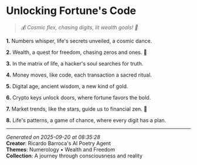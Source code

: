 # Unlocking Fortune's Code

> *💰 Cosmic flex, chasing digits, lit wealth goals! 💫*

**1.** Numbers whisper, life's secrets unveiled, a cosmic dance.


**2.** Wealth, a quest for freedom, chasing zeros and ones. 🤑


**3.** In the matrix of life, a hacker's soul searches for truth.


**4.** Money moves, like code, each transaction a sacred ritual.


**5.** Digital age, ancient wisdom, a new kind of gold.


**6.** Crypto keys unlock doors, where fortune favors the bold.


**7.** Market trends, like the stars, guide us to financial zen. 💫


**8.** Life's patterns, a game of chance, where every digit has a plan.



---

*Generated on 2025-09-20 at 08:35:28*  
**Creator**: Ricardo Barroca's AI Poetry Agent  
**Themes**: Numerology • Wealth and Freedom  
**Collection**: A journey through consciousness and reality
